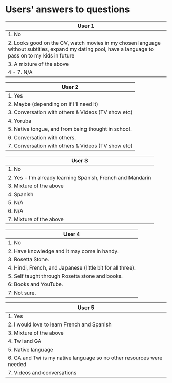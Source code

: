# Users' answers to questions


|User 1 | 
|-------------|
| 1. No|
|2. Looks good on the CV, watch movies in my chosen language without subtitles, expand my dating pool, have a language to pass on to my kids in future| 
|3. A mixture of the above|
|4 - 7. N/A| 

|User 2 | 
|-----------|
|1. Yes|
|2. Maybe (depending on if I'll need it)|
|3. Conversation with others & Videos (TV show etc)|
|4. Yoruba|
|5. Native tongue, and from being thought in school.|
|6. Conversation with others.|
|7. Conversation with others & Videos (TV show etc)|


|User 3 | 
|-----------|
|1. No|
|2. Yes - I'm already learning Spanish, French and Mandarin|
|3. Mixture of the above|
|4. Spanish|
|5. N/A|
|6. N/A|
|7. Mixture of the above|

|User 4 | 
|-----------|
|1. No |
|2. Have knowledge and it may come in handy.  |
|3.  Rosetta Stone.  |
|4. Hindi, French, and Japanese (little bit for all three).|
|5. Self taught through Rosetta stone and books. |
|6: Books and YouTube.  |
|7: Not sure. |

|User 5 | 
|-----------|
|1. Yes |
|2. I would love to learn French and Spanish |
|3. Mixture of the above |
|4. Twi and GA |
|5. Native language |
|6. GA and Twi is my native language so no other resources were needed |
|7.  Videos and conversations|
